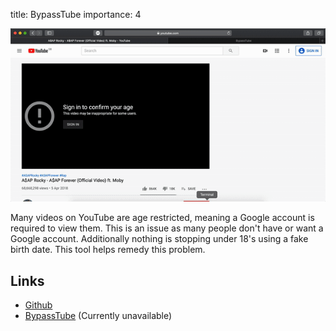 title: BypassTube
importance: 4

![alt text](/static/images/projects/BypassTube.gif)

Many videos on YouTube are age restricted, meaning a Google account is required to view them. This is an issue as many people don't have or want a Google account. Additionally nothing is stopping under 18's using a fake birth date. This tool helps remedy this problem.

## Links
* [Github](https://github.com/connor-brooks/BypassTube)
* [BypassTube](#) (Currently unavailable)
